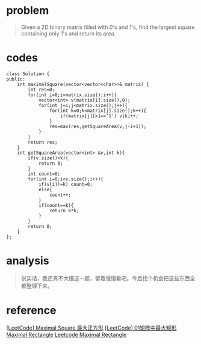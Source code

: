# problem
>Given a 2D binary matrix filled with 0's and 1's, find the largest square containing only 1's and return its area.

# codes
```
class Solution {
public:
    int maximalSquare(vector<vector<char>>& matrix) {
        int res=0;
        for(int i=0;i<matrix.size();i++){
            vector<int> v(matrix[i].size(),0);
            for(int j=i;j<matrix.size();j++){
                for(int k=0;k<matrix[j].size();k++){
                    if(matrix[j][k]=='1') v[k]++;
                }
                res=max(res,getSquareArea(v,j-i+1));
            }
        }
        return res;
    }
    int getSquareArea(vector<int> &v,int k){
        if(v.size()<k){
            return 0;
        }
        int count=0;
        for(int i=0;i<v.size();i++){
            if(v[i]!=k) count=0;
            else{
                count++;
            }
            if(count==k){
                return k*k;
            }
        }
        return 0;
    }
};
```

# analysis
>说实话，我还真不大懂这一题，留着慢慢看吧。今后找个机会把这些东西全都整理下来。


# reference
[[LeetCode] Maximal Square 最大正方形][1]
[[LeetCode] 01矩阵中最大矩形 Maximal Rectangle][2]
[Leetcode Maximal Rectangle][3]

[1]: https://www.cnblogs.com/grandyang/p/4550604.html
[2]: https://blog.csdn.net/jiyanfeng1/article/details/8068676
[3]: https://www.cnblogs.com/easonliu/p/3657489.html